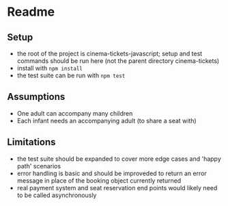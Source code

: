 # Readme

## Setup
- the root of the project is cinema-tickets-javascript; setup and test commands should be run here (not the parent directory cinema-tickets)
- install with `npm install`
- the test suite can be run with `npm test`

## Assumptions
- One adult can accompany many children
- Each infant needs an accompanying adult (to share a seat with)

## Limitations
- the test suite should be expanded to cover more edge cases and 'happy path' scenarios
- error handling is basic and should be improveded to return an error message in place of the booking object currently returned
- real payment system and seat reservation end points would likely need to be called asynchronously